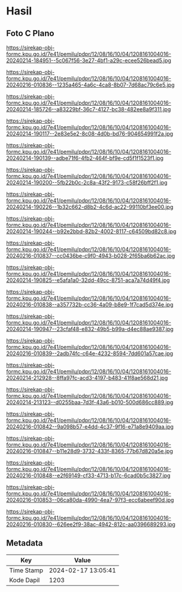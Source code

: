 # Hasil

## Foto C Plano

https://sirekap-obj-formc.kpu.go.id/7e41/pemilu/pdpr/12/08/16/10/04/1208161004016-20240214-184951--5c067f56-3e27-4bf1-a29c-ecee526bead5.jpg

https://sirekap-obj-formc.kpu.go.id/7e41/pemilu/pdpr/12/08/16/10/04/1208161004016-20240216-010836--1235a465-4a6c-4ca8-8b07-7d68ac79c6e5.jpg

https://sirekap-obj-formc.kpu.go.id/7e41/pemilu/pdpr/12/08/16/10/04/1208161004016-20240214-185726--a83229bf-36c7-4127-bc38-482ee8a9f311.jpg

https://sirekap-obj-formc.kpu.go.id/7e41/pemilu/pdpr/12/08/16/10/04/1208161004016-20240214-190117--2e83e5e2-8c08-4d0b-bd76-904654991f2a.jpg

https://sirekap-obj-formc.kpu.go.id/7e41/pemilu/pdpr/12/08/16/10/04/1208161004016-20240214-190139--adbe71f6-4fb2-464f-bf9e-cd5f1f1523f1.jpg

https://sirekap-obj-formc.kpu.go.id/7e41/pemilu/pdpr/12/08/16/10/04/1208161004016-20240214-190200--5fb22b0c-2c8a-43f2-9173-c58f26bff2f1.jpg

https://sirekap-obj-formc.kpu.go.id/7e41/pemilu/pdpr/12/08/16/10/04/1208161004016-20240214-190226--1b32c662-d8b2-4c6d-ac22-99110bf3ee00.jpg

https://sirekap-obj-formc.kpu.go.id/7e41/pemilu/pdpr/12/08/16/10/04/1208161004016-20240214-190244--b92e2bbd-82b2-4002-8117-c64509bd82c8.jpg

https://sirekap-obj-formc.kpu.go.id/7e41/pemilu/pdpr/12/08/16/10/04/1208161004016-20240216-010837--cc0436be-c9f0-4943-b028-2f65ba6b62ac.jpg

https://sirekap-obj-formc.kpu.go.id/7e41/pemilu/pdpr/12/08/16/10/04/1208161004016-20240214-190825--e5afa1a0-32dd-49cc-8751-aca7a74d49f4.jpg

https://sirekap-obj-formc.kpu.go.id/7e41/pemilu/pdpr/12/08/16/10/04/1208161004016-20240216-010838--a357732b-cc36-4a09-b8e9-1f7cad5d374e.jpg

https://sirekap-obj-formc.kpu.go.id/7e41/pemilu/pdpr/12/08/16/10/04/1208161004016-20240214-190947--23cfaf48-e832-49b5-b99a-d4ec88ae9387.jpg

https://sirekap-obj-formc.kpu.go.id/7e41/pemilu/pdpr/12/08/16/10/04/1208161004016-20240216-010839--2adb74fc-c64e-4232-8594-7dd601a57cae.jpg

https://sirekap-obj-formc.kpu.go.id/7e41/pemilu/pdpr/12/08/16/10/04/1208161004016-20240214-212928--8ffa97fc-acd3-4197-b483-41f8ae568d21.jpg

https://sirekap-obj-formc.kpu.go.id/7e41/pemilu/pdpr/12/08/16/10/04/1208161004016-20240214-213123--d0255baa-7d3f-43a6-b010-500d686cc889.jpg

https://sirekap-obj-formc.kpu.go.id/7e41/pemilu/pdpr/12/08/16/10/04/1208161004016-20240216-010842--9a098b57-e4dd-4c37-9f16-e71a8e9409aa.jpg

https://sirekap-obj-formc.kpu.go.id/7e41/pemilu/pdpr/12/08/16/10/04/1208161004016-20240216-010847--b11e28d9-3732-433f-8365-77b67d820a5e.jpg

https://sirekap-obj-formc.kpu.go.id/7e41/pemilu/pdpr/12/08/16/10/04/1208161004016-20240216-010848--e2f69149-cf33-4713-b17c-6cad0b5c3827.jpg

https://sirekap-obj-formc.kpu.go.id/7e41/pemilu/pdpr/12/08/16/10/04/1208161004016-20240216-010853--06ca80da-4990-4ea7-97f3-ecc6abeef90d.jpg

https://sirekap-obj-formc.kpu.go.id/7e41/pemilu/pdpr/12/08/16/10/04/1208161004016-20240216-010830--626ee2f9-38ac-4942-812c-aa0396689293.jpg


## Metadata

| Key        | Value               |
| ---------- | ------------------- |
| Time Stamp | 2024-02-17 13:05:41 |
| Kode Dapil | 1203                |



